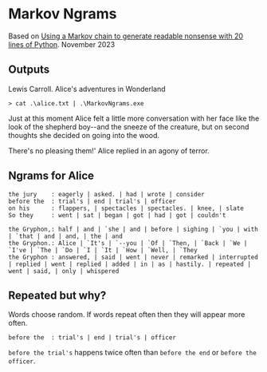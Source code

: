 # Markov Ngrams

Based on [Using a Markov chain to generate readable nonsense with 20 lines of Python](https://benhoyt.com/writings/markov-chain/). November 2023

## Outputs

Lewis Carroll. Alice's adventures in Wonderland

```shell
> cat .\alice.txt | .\MarkovNgrams.exe
```
Just at this moment Alice felt a little more conversation with her face like the look of the shepherd boy--and the sneeze of the creature, but on second thoughts she decided on going into the wood.

There's no pleasing them!'   Alice replied in an agony of terror.

## Ngrams for Alice

```text
the jury    : eagerly | asked. | had | wrote | consider
before the  : trial's | end | trial's | officer
on his      : flappers, | spectacles | spectacles. | knee, | slate
So they     : went | sat | began | got | had | got | couldn't

the Gryphon,: half | and | `she | and | before | sighing | `you | with | `that | and | and, | the | and
the Gryphon.: Alice | `It's | `--you | `Of | `Then, | `Back | `We | `I've | `The | `Do | `I | `It | `How | `Well, | `They
the Gryphon : answered, | said | went | never | remarked | interrupted | replied | went | replied | added | in | as | hastily. | repeated | went | said, | only | whispered
```

## Repeated but why?

Words choose random. If words repeat often then they will appear more often.

```text
before the  : trial's | end | trial's | officer
```

`before the trial's` happens twice often than `before the end` or `before the officer`.
